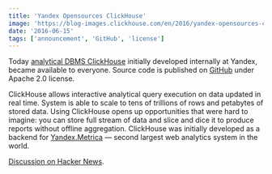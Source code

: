 ```yaml
---
title: 'Yandex Opensources ClickHouse'
image: 'https://blog-images.clickhouse.com/en/2016/yandex-opensources-clickhouse/main.jpg'
date: '2016-06-15'
tags: ['announcement', 'GitHub', 'license']
---
```


Today [analytical DBMS ClickHouse](https://clickhouse.com/) initially developed internally at Yandex, became available to everyone. Source code is published on [GitHub](https://github.com/ClickHouse/ClickHouse) under Apache 2.0 license.

ClickHouse allows interactive analytical query execution on data updated in real time. System is able to scale to tens of trillions of rows and petabytes of stored data. Using ClickHouse opens up opportunities that were hard to imagine: you can store full stream of data and slice and dice it to produce reports without offline aggregation. ClickHouse was initially developed as a backend for [Yandex.Metrica](https://metrika.yandex.com/) — second largest web analytics system in the world.

[Discussion on Hacker News](https://news.ycombinator.com/item?id=11908254).
